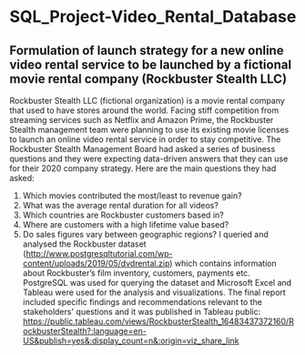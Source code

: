 # SQL_Project-Video_Rental_Database
## Formulation of launch strategy for a new online video rental service to be launched by a fictional movie rental company (Rockbuster Stealth LLC)
Rockbuster Stealth LLC (fictional organization) is a movie rental company that used to have stores around the world. Facing stiff competition from streaming services such as Netflix and Amazon Prime, the Rockbuster Stealth management team were planning to use its existing movie licenses to launch an online video rental service in order to stay competitive.
The Rockbuster Stealth Management Board had asked a series of business questions and they were expecting data-driven answers that they can use for their 2020 company strategy. Here are the main questions they had asked:
1. Which movies contributed the most/least to revenue gain?
2. What was the average rental duration for all videos?
3. Which countries are Rockbuster customers based in?
4. Where are customers with a high lifetime value based?
5. Do sales figures vary between geographic regions?
I queried and analysed the Rockbuster dataset (http://www.postgresqltutorial.com/wp-content/uploads/2019/05/dvdrental.zip) which contains information about Rockbuster’s film inventory, customers, payments etc. PostgreSQL was used for querying the dataset and Microsoft Excel and Tableau were used for the analysis and visualizations.
The final report included specific findings and recommendations relevant to the stakeholders' questions and it was published in Tableau public: https://public.tableau.com/views/RockbusterStealth_16483437372160/RockbusterStealth?:language=en-US&publish=yes&:display_count=n&:origin=viz_share_link
